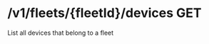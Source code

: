 #  /v1/fleets/{fleetId}/devices GET

List all devices that belong to a fleet

<api-endpoint openapi-path="../../../tsp-output/schema/openapi.yaml" method="GET" endpoint="/v1/fleets/{fleetId}/devices"></api-endpoint>